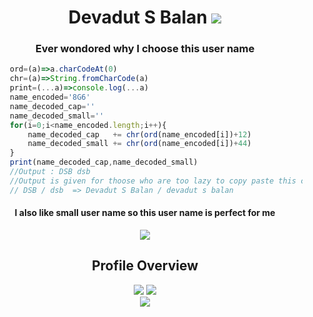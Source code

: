 <h1 align="center">Devadut S Balan  <img src="https://komarev.com/ghpvc/?username=DevadutSB"> </h1>
<h3 align="center">Ever wondored why I choose this user name</h3>

 ```js
      ord=(a)=>a.charCodeAt(0)
      chr=(a)=>String.fromCharCode(a)
      print=(...a)=>console.log(...a)
      name_encoded='8G6'
      name_decoded_cap=''
      name_decoded_small=''
      for(i=0;i<name_encoded.length;i++){
          name_decoded_cap   += chr(ord(name_encoded[i])+12)
          name_decoded_small += chr(ord(name_encoded[i])+44)
      }
      print(name_decoded_cap,name_decoded_small)
      //Output : DSB dsb
      //Output is given for thoose who are too lazy to copy paste this code and run it 
      // DSB / dsb  => Devadut S Balan / devadut s balan
 ```
 
 <h4 align="center" >I also like small user name so this user name is perfect for me</h4>
<div align="center"> 
   <img src="https://github-profile-trophy.vercel.app/?username=DevadutSB&theme=discord&&row=2&column=3">
   <h2 align="center">Profile Overview</h2>
   <img src="https://github-readme-stats.vercel.app/api?username=DevadutSB&theme=blue-green">
   <img src="https://github-readme-streak-stats.herokuapp.com/?user=DevadutSB&theme=blue-green">
   <br>
   <img src="https://github-readme-stats.vercel.app/api/top-langs/?username=DevadutSB&theme=highcontrast">
</div>
